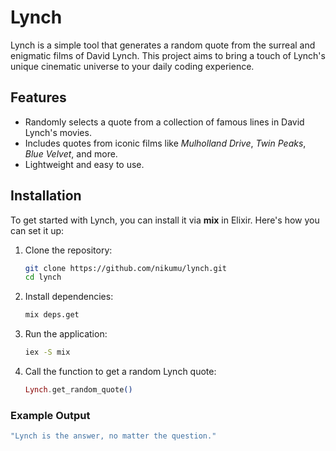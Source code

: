 # Lynch

Lynch is a simple tool that generates a random quote from the surreal and enigmatic films of David Lynch. This project aims to bring a touch of Lynch's unique cinematic universe to your daily coding experience.

## Features

- Randomly selects a quote from a collection of famous lines in David Lynch's movies.
- Includes quotes from iconic films like *Mulholland Drive*, *Twin Peaks*, *Blue Velvet*, and more.
- Lightweight and easy to use.

## Installation

To get started with Lynch, you can install it via **mix** in Elixir. Here's how you can set it up:

1. Clone the repository:

   ```bash
   git clone https://github.com/nikumu/lynch.git
   cd lynch
   ```

2. Install dependencies:

   ```bash
   mix deps.get
   ```

3. Run the application:

   ```bash
   iex -S mix
   ```

4. Call the function to get a random Lynch quote:

   ```elixir
   Lynch.get_random_quote()
   ```

### Example Output

```elixir
"Lynch is the answer, no matter the question."
```

